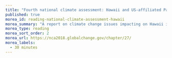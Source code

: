 ```yaml
---
title: "Fourth national climate assessment: Hawaii and US-affiliated Pacific islands"
published: true
morea_id: reading-national-climate-assessment-hawaii
morea_summary: "A report on climate change issues impacting on Hawaii including water, biodiversity, coastal communities, marine resources, and indigenous peoples."
morea_type: reading
morea_sort_order: 2
morea_url: https://nca2018.globalchange.gov/chapter/27/
morea_labels:
  - 30 minutes
---
```


